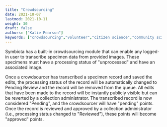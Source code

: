 ```yaml
---
title: "Crowdsourcing"
date: 2021-10-07
lastmod: 2021-10-11
weight: 30
draft: false
authors: ["Katie Pearson"]
keywords: ["crowdsourcing","volunteer","citizen science","community science"]
---
```


Symbiota has a built-in crowdsourcing module that can enable any logged-in user to transcribe specimen data from provided images. These specimens must have a processing status of "unprocessed" and have an associated image.

Once a crowdsourcer has transcribed a specimen record and saved the edits, the processing status of the record will be automatically changed to Pending Review and the record will be removed from the queue. All edits that have been made to the record will be instantly publicly visible but can be reverted by a collection administrator. The transcribed record is now considered "Pending", and the crowdsourcer will have "pending" points. Once the record is reviewed and approved by a collection administrator (i.e., processing status changed to "Reviewed"), these points will become "approved" points.
